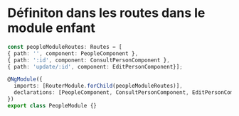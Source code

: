 <!-- .slide: class="sfeir-basic-slide with-code" -->
# Définiton dans les routes dans le module enfant

```typescript
const peopleModuleRoutes: Routes = [
{ path: '', component: PeopleComponent },
{ path: ':id', component: ConsultPersonComponent },
{ path: 'update/:id', component: EditPersonComponent}];

@NgModule({
  imports: [RouterModule.forChild(peopleModuleRoutes)],
  declarations: [PeopleComponent, ConsultPersonComponent, EditPersonComponent]
})
export class PeopleModule {}
```


<!-- .element: class="big-code" -->


